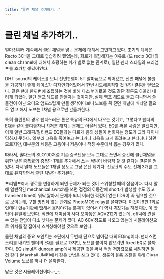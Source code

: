 ```yaml
---
title: "클린 채널 추가하기.."
---
```

# 클린 채널 추가하기..

얼마전부터 계속해서 클린 채널을 넣는 문제에 대해서 고민하고 있다. 초기의 계획은 Recto 3CH을 그대로 답습하려 했었는데, 회로가 복잡해지는 이유로 (또 recto 3CH의 clean channel에 대해서 호평하는 이가 별로 없는 관계로), 일단 펜더 스타일의 프리앰프를 추가할 생각이었다. 

DHT sound의 케이스를 보니 전면판넬이 5T 알미늄으로 되어있고, 전면 패널에 볼륨을 가공하기 좋게 케이스가 디자인되어있어서 한번 시도해봄직할 것 같단 결론을 얻었으나, 같은 판에 한꺼번에 조립하는 것에 비해 다소 번거로울 것도 같단 결론도 아울러 내리게 되었다. 일단 앰프 헤드를 만들자는 것이지만, 실제 앰프 헤드로 들고 다니면서 쓸 물건이 아닌 오디오 앰프스럽게 만들 생각이다보니 노브를 꼭 전면 패널에 배치할 필요도 없고 해서 노브는 1채널 용으로만 만들까한다.

특히 클린톤의 경우 팬더스러운 톤은 특유의 EQ에서 나오는 것이고, 그렇다고 팬더의 EQ을 같이 붙여놓자니 지저분 해지는 문제도 아울러 있다. EQ를 써본 사람은 알겠지만, 이게 일반 그래픽/멀티밴드 EQ들과는 다르게 음의 성질이 변화하는 정도가 그리 다이내믹하지 못하다. 일부러 고음을 죽여놓고 쓴다거나 저음을 크게 올려놓고 쓴다거나 하면 모르지만, 대부분의 세팅은 고음이나 저음이나 적정 수준에서 뽑는 경우가 많다.

따라서, 솔다노의 SLO100처럼 기존 증폭단을 모두 그대로 쓰면서 중간에 클린채널을 위한 낮은 증폭률의 증폭단 1개를 추가해서 쓰는 세팅이 바람직 할 것 같다는 결론을 얻었다. 다시 말해 노브들은 1채널 용도로 그냥 쓴단 얘기다. 진공관의 수도 전체 3개를 그대로 유지하면서 클린 채널만 추가된다.

프리앰프에서 경로를 변경하게 되면 문제가 되는 것이 스위칭할 때의 잡음이다. 다시 말해 일반적인 mechanical switch를 쓰면 접점의 이동간에 short가 발생할 수도 있고 transient time이 워낙 짧아서 문제가 되니 이러한 걱정이 없는 LDR이 꼭 필요할 것으로 보이는데, 구할 방법이 없는 관계로 PhotoMOS relay를 쓸까한다. 이것이 6핀 1회로인데다 만능기판에 땜해서 올려야되는 문제가 있어서 이 역시 귀찮기는 하겠지만, 이 방법이 유일해 보인다. 작년에 재미삼아 사다 모아놓은 AQV212가 있는데, off시에 견딜 수 있는 전압이 다소 낮다는 문제가 있다. AC 60V 정도로 나오고 있는데 시뮬레이션으로 위치를 잘 잡아서 스위칭해야할 것으로 보인다.

클린 채널의 중요 포인트는 초단에서 두번째 단으로 넘어갈 때의 EQing이다. 팬더스런 소리를 내려면 팬더의 EQ를 필요로 하지만, 노브를 붙이지 않으려면 fixed EQ로 쓸까한다. EQ simul은 duncan amp에서 제공한 것을 써서 적정 저항값으로 세팅하면 될 것 같다 (Marshall JMP1에서 같은 방법을 쓰고 있다). 생톤의 볼륨 조절을 위해 Clean Volume 노브를 하나 더 쓸까한다.

남은 것은 시뮬레이션이다..-_-;

